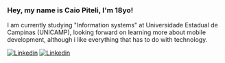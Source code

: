 ### Hey, my name is Caio Piteli, I'm 18yo!

I am currently studying "Information systems" at Universidade Estadual de Campinas (UNICAMP), looking forward on learning more about mobile development, although i like everything that has to do with technology.

[![Linkedin](https://img.shields.io/badge/Gmail-D14836?style=for-the-badge&logo=gmail&logoColor=white)](mailto:caiogpiteli@gmail.com)
[![Linkedin](https://img.shields.io/badge/LinkedIn-0077B5?style=for-the-badge&logo=linkedin&logoColor=white)](https://www.linkedin.com/in/caio-piteli/)
